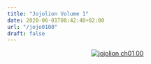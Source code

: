 ```yaml
---
title: "Jojolion Volume 1"
date: 2020-06-01T08:42:40+02:00
url: "/jojo0100"
draft: false
---
```


<p align="center">
  <a href="https://ivanodapice.netlify.app/jojo0101/">
    <img src = "https://i.imgur.com/fgNxn2v.png"
         alt = "jojolion ch01 00" />
           </a>
</p>

